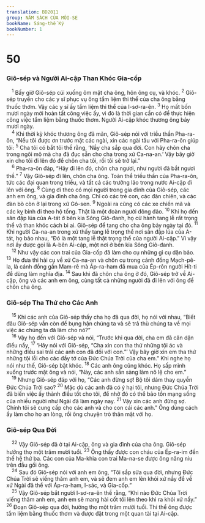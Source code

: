 ```yaml
---
translation: BD2011
group: NĂM SÁCH CỦA MÔI-SE
bookName: Sáng-thế Ký 
bookNumber: 1
---
```


<div class="title"><h1>50</h1><h3>Giô-sép và Người Ai-cập Than Khóc Gia-cốp</h3></div>
<span class="verse sa_50_1"> <sup>1</sup> Bấy giờ Giô-sép cúi xuống ôm mặt cha ông, hôn ông cụ, và khóc. </span>
<span class="verse sa_50_2"><sup>2</sup> Giô-sép truyền cho các y sĩ phục vụ ông tẩm liệm thi thể của cha ông bằng thuốc thơm. Vậy các y sĩ ấy tẩm liệm thi thể của I-sơ-ra-ên. </span>
<span class="verse sa_50_3"><sup>3</sup> Họ mất bốn mươi ngày mới hoàn tất công việc ấy, vì đó là thời gian cần có để thực hiện công việc tẩm liệm bằng thuốc thơm. Người Ai-cập khóc thương ông bảy mươi ngày.<br/></span>
<span class="verse sa_50_4"> <sup>4</sup> Khi thời kỳ khóc thương ông đã mãn, Giô-sép nói với triều thần Pha-ra-ôn, “Nếu tôi được ơn trước mặt các ngài, xin các ngài tâu với Pha-ra-ôn giúp tôi: </span>
<span class="verse sa_50_5"><sup>5</sup> Cha tôi có bắt tôi thề rằng, ‘Nầy cha sắp qua đời. Con hãy chôn cha trong ngôi mộ mà cha đã đục sẵn cho cha trong xứ Ca-na-an.’ Vậy bây giờ xin cho tôi đi lên đó để chôn cha tôi, rồi tôi sẽ trở lại.”<br/></span>
<span class="verse sa_50_6"> <sup>6</sup> Pha-ra-ôn đáp, “Hãy đi lên đó, chôn cha ngươi, như người đã bắt ngươi thề.” </span>
<span class="verse sa_50_7"><sup>7</sup> Vậy Giô-sép đi lên, chôn cha ông. Toàn thể triều thần của Pha-ra-ôn, tức các đại quan trong triều, và tất cả các trưởng lão trong nước Ai-cập đi lên với ông. </span>
<span class="verse sa_50_8"><sup>8</sup> Cùng đi theo có mọi người trong gia đình của Giô-sép, các anh em ông, và gia đình cha ông. Chỉ có các trẻ con, các đàn chiên, và các đàn bò còn ở lại trong xứ Gô-sen. </span>
<span class="verse sa_50_9"><sup>9</sup> Ngoài ra cũng có các xe chiến mã và các kỵ binh đi theo hộ tống. Thật là một đoàn người đông đảo. </span>
<span class="verse sa_50_10"><sup>10</sup> Khi họ đến sân đập lúa của A-tát ở bên kia Sông Giô-đanh, họ cử hành tang lễ rất trọng thể và than khóc cách bi ai. Giô-sép để tang cho cha ông bảy ngày tại đó. </span>
<span class="verse sa_50_11"><sup>11</sup> Khi người Ca-na-an trong xứ thấy tang lễ trọng thể nơi sân đập lúa của A-tát, họ bảo nhau, “Ðó là một tang lễ thật trọng thể của người Ai-cập.” Vì vậy nơi ấy được gọi là A-bên Ai-cập, một nơi ở bên kia Sông Giô-đanh.<br/></span>
<span class="verse sa_50_12"> <sup>12</sup> Như vậy các con trai của Gia-cốp đã làm cho cụ những gì cụ dặn bảo. </span>
<span class="verse sa_50_13"><sup>13</sup> Họ đưa thi hài cụ về xứ Ca-na-an và chôn cụ trong cánh đồng Mạch-pê-la, là cánh đồng gần Mam-rê mà Áp-ra-ham đã mua của Ép-rôn người Hít-ti để dùng làm nghĩa địa. </span>
<span class="verse sa_50_14"><sup>14</sup> Sau khi đã chôn cha ông ở đó, Giô-sép trở về Ai-cập, ông và các anh em ông, cùng tất cả những người đã đi lên với ông để chôn cha ông.<br/></span>
<div class="title"><h3>Giô-sép Tha Thứ cho Các Anh</h3></div>
<span class="verse sa_50_15"> <sup>15</sup> Khi các anh của Giô-sép thấy cha họ đã qua đời, họ nói với nhau, “Biết đâu Giô-sép vẫn còn để bụng hận chúng ta và sẽ trả thù chúng ta về mọi việc ác chúng ta đã làm cho nó?” <br/></span>
<span class="verse sa_50_16"> <sup>16</sup> Vậy họ đến với Giô-sép và nói, “Trước khi qua đời, cha em đã căn dặn điều nầy, </span>
<span class="verse sa_50_17"><sup>17</sup> ‘Hãy nói với Giô-sép, “Cha xin con tha thứ những tội ác và những điều sai trái các anh con đã đối với con.”’ Vậy bây giờ xin em tha thứ những tội lỗi cho các đầy tớ của Ðức Chúa Trời của cha em.” Khi nghe họ nói như thế, Giô-sép bật khóc. </span>
<span class="verse sa_50_18"><sup>18</sup> Các anh ông cũng khóc. Họ sấp mình xuống trước mặt ông và nói, “Này, các anh sẵn sàng làm nô lệ cho em.”<br/></span>
<span class="verse sa_50_19"> <sup>19</sup> Nhưng Giô-sép đáp với họ, “Các anh đừng sợ! Bộ tôi dám thay quyền Ðức Chúa Trời sao? </span>
<span class="verse sa_50_20"><sup>20</sup> Mặc dù các anh đã có ý hại tôi, nhưng Ðức Chúa Trời đã biến việc ấy thành điều tốt cho tôi, để nhờ đó có thể bảo tồn mạng sống của nhiều người như Ngài đã làm ngày nay. </span>
<span class="verse sa_50_21"><sup>21</sup> Vậy xin các anh đừng sợ. Chính tôi sẽ cung cấp cho các anh và cho con cái các anh.” Ông dùng cách ấy làm cho họ an lòng, rồi ông chuyện trò thân mật với họ.<br/></span>
<div class="title"><h3>Giô-sép Qua Ðời</h3></div>
<span class="verse sa_50_22"> <sup>22</sup> Vậy Giô-sép đã ở tại Ai-cập, ông và gia đình của cha ông. Giô-sép hưởng thọ một trăm mười tuổi. </span>
<span class="verse sa_50_23"><sup>23</sup> Ông thấy được con cháu của Ép-ra-im đến thế hệ thứ ba. Các con của Ma-khia con trai Ma-na-se được ông nâng niu trên đầu gối ông. <br/></span>
<span class="verse sa_50_24"> <sup>24</sup> Sau đó Giô-sép nói với anh em ông, “Tôi sắp sửa qua đời, nhưng Ðức Chúa Trời sẽ viếng thăm anh em, và sẽ đem anh em lên khỏi xứ nầy để về xứ Ngài đã thề với Áp-ra-ham, I-sác, và Gia-cốp.”<br/></span>
<span class="verse sa_50_25"> <sup>25</sup> Vậy Giô-sép bắt người I-sơ-ra-ên thề rằng, “Khi nào Ðức Chúa Trời viếng thăm anh em, anh em sẽ mang hài cốt tôi lên theo khi ra khỏi xứ nầy.” </span>
<span class="verse sa_50_26"><sup>26</sup> Ðoạn Giô-sép qua đời, hưởng thọ một trăm mười tuổi. Thi thể ông được tẩm liệm bằng thuốc thơm và được đặt trong một quan tài tại Ai-cập.<br/></span>
